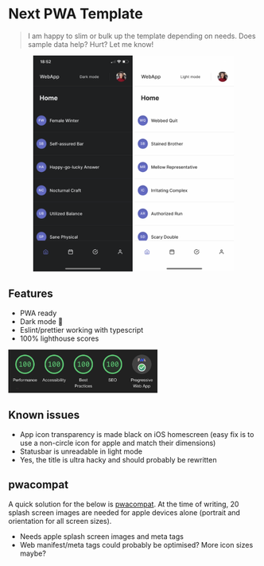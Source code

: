 # Next PWA Template

> I am happy to slim or bulk up the template depending on needs. Does sample data help? Hurt? Let me know!

<p align="center">
  <img width="200" src="public/images/dark.png" alt="dark mode"> <img width="200" src="public/images/light.png" alt="light mode">
</p>

## Features

- PWA ready
- Dark mode 🌚
- Eslint/prettier working with typescript
- 100% lighthouse scores

<img width="300" src="public/images/lighthouse.png" alt="lighthouse">

## Known issues

- App icon transparency is made black on iOS homescreen (easy fix is to use a non-circle icon for apple and match their dimensions)
- Statusbar is unreadable in light mode
- Yes, the title is ultra hacky and should probably be rewritten

## pwacompat

A quick solution for the below is [pwacompat](https://github.com/GoogleChromeLabs/pwacompat). At the time of writing, 20 splash screen images are needed for apple devices alone (portrait and orientation for all screen sizes).

- Needs apple splash screen images and meta tags
- Web manifest/meta tags could probably be optimised? More icon sizes maybe?

